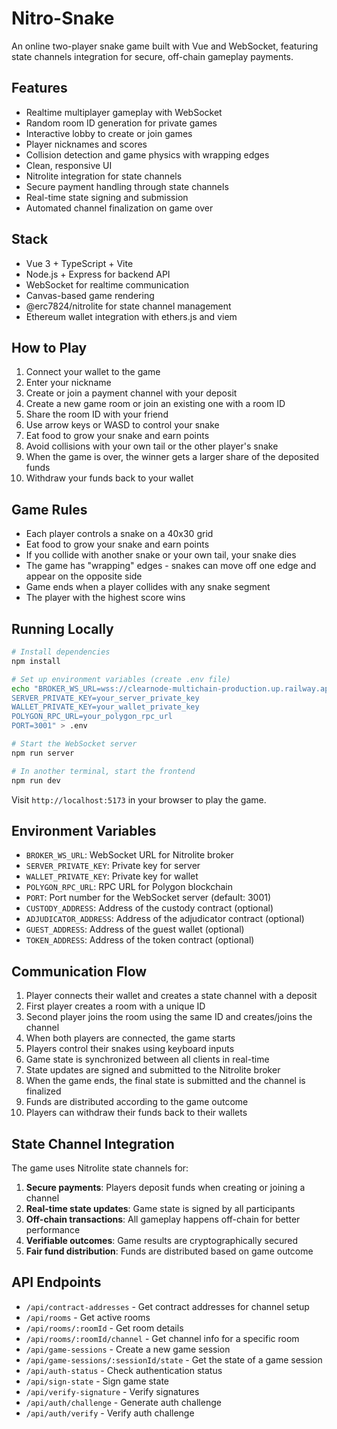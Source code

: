 # Nitro-Snake

An online two-player snake game built with Vue and WebSocket, featuring state channels integration for secure, off-chain gameplay payments.

## Features

- Realtime multiplayer gameplay with WebSocket
- Random room ID generation for private games
- Interactive lobby to create or join games
- Player nicknames and scores
- Collision detection and game physics with wrapping edges
- Clean, responsive UI
- Nitrolite integration for state channels
- Secure payment handling through state channels
- Real-time state signing and submission
- Automated channel finalization on game over

## Stack

- Vue 3 + TypeScript + Vite
- Node.js + Express for backend API
- WebSocket for realtime communication
- Canvas-based game rendering
- @erc7824/nitrolite for state channel management
- Ethereum wallet integration with ethers.js and viem

## How to Play

1. Connect your wallet to the game
2. Enter your nickname
3. Create or join a payment channel with your deposit
4. Create a new game room or join an existing one with a room ID
5. Share the room ID with your friend
6. Use arrow keys or WASD to control your snake
7. Eat food to grow your snake and earn points
8. Avoid collisions with your own tail or the other player's snake
9. When the game is over, the winner gets a larger share of the deposited funds
10. Withdraw your funds back to your wallet

## Game Rules

- Each player controls a snake on a 40x30 grid
- Eat food to grow your snake and earn points
- If you collide with another snake or your own tail, your snake dies
- The game has "wrapping" edges - snakes can move off one edge and appear on the opposite side
- Game ends when a player collides with any snake segment
- The player with the highest score wins

## Running Locally

```bash
# Install dependencies
npm install

# Set up environment variables (create .env file)
echo "BROKER_WS_URL=wss://clearnode-multichain-production.up.railway.app/ws
SERVER_PRIVATE_KEY=your_server_private_key
WALLET_PRIVATE_KEY=your_wallet_private_key
POLYGON_RPC_URL=your_polygon_rpc_url
PORT=3001" > .env

# Start the WebSocket server
npm run server

# In another terminal, start the frontend
npm run dev
```

Visit `http://localhost:5173` in your browser to play the game.

## Environment Variables

- `BROKER_WS_URL`: WebSocket URL for Nitrolite broker
- `SERVER_PRIVATE_KEY`: Private key for server
- `WALLET_PRIVATE_KEY`: Private key for wallet
- `POLYGON_RPC_URL`: RPC URL for Polygon blockchain
- `PORT`: Port number for the WebSocket server (default: 3001)
- `CUSTODY_ADDRESS`: Address of the custody contract (optional)
- `ADJUDICATOR_ADDRESS`: Address of the adjudicator contract (optional)
- `GUEST_ADDRESS`: Address of the guest wallet (optional)
- `TOKEN_ADDRESS`: Address of the token contract (optional)

## Communication Flow

1. Player connects their wallet and creates a state channel with a deposit
2. First player creates a room with a unique ID
3. Second player joins the room using the same ID and creates/joins the channel
4. When both players are connected, the game starts
5. Players control their snakes using keyboard inputs
6. Game state is synchronized between all clients in real-time
7. State updates are signed and submitted to the Nitrolite broker
8. When the game ends, the final state is submitted and the channel is finalized
9. Funds are distributed according to the game outcome
10. Players can withdraw their funds back to their wallets

## State Channel Integration

The game uses Nitrolite state channels for:

1. **Secure payments**: Players deposit funds when creating or joining a channel
2. **Real-time state updates**: Game state is signed by all participants
3. **Off-chain transactions**: All gameplay happens off-chain for better performance
4. **Verifiable outcomes**: Game results are cryptographically secured
5. **Fair fund distribution**: Funds are distributed based on game outcome

## API Endpoints

- `/api/contract-addresses` - Get contract addresses for channel setup
- `/api/rooms` - Get active rooms
- `/api/rooms/:roomId` - Get room details
- `/api/rooms/:roomId/channel` - Get channel info for a specific room
- `/api/game-sessions` - Create a new game session
- `/api/game-sessions/:sessionId/state` - Get the state of a game session
- `/api/auth-status` - Check authentication status
- `/api/sign-state` - Sign game state
- `/api/verify-signature` - Verify signatures
- `/api/auth/challenge` - Generate auth challenge
- `/api/auth/verify` - Verify auth challenge
